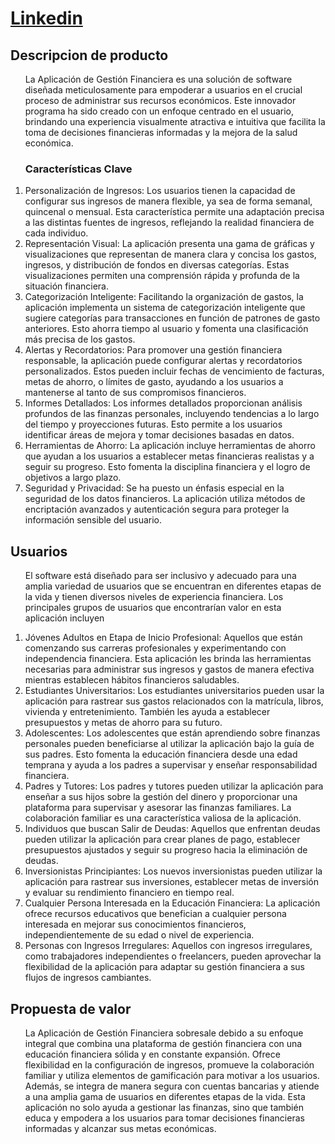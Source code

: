 <!DOCTYPE html>
<html>
<body>
<h1><a href="https://github.com/ValeAranda/FisProyecto23/tree/Entrega-1/Producto">Linkedin</a></h1>
<h2>Descripcion de producto</h2>
<ol>
    <p>La Aplicación de Gestión Financiera es una solución de software diseñada meticulosamente para empoderar a usuarios en el crucial proceso de administrar sus recursos económicos. Este innovador programa ha sido creado con un enfoque centrado en el usuario, brindando una experiencia visualmente atractiva e intuitiva que facilita la toma de decisiones financieras informadas y la mejora de la salud económica.</p>
<h3>Características Clave</h3>
    <li>Personalización de Ingresos: Los usuarios tienen la capacidad de configurar sus ingresos de manera flexible, ya sea de forma semanal, quincenal o mensual. Esta característica permite una adaptación precisa a las distintas fuentes de ingresos, reflejando la realidad financiera de cada individuo.</li>
    <li>Representación Visual: La aplicación presenta una gama de gráficas y visualizaciones que representan de manera clara y concisa los gastos, ingresos, y distribución de fondos en diversas categorías. Estas visualizaciones permiten una comprensión rápida y profunda de la situación financiera.</li>
    <li>Categorización Inteligente: Facilitando la organización de gastos, la aplicación implementa un sistema de categorización inteligente que sugiere categorías para transacciones en función de patrones de gasto anteriores. Esto ahorra tiempo al usuario y fomenta una clasificación más precisa de los gastos.</li>
    <li>Alertas y Recordatorios: Para promover una gestión financiera responsable, la aplicación puede configurar alertas y recordatorios personalizados. Estos pueden incluir fechas de vencimiento de facturas, metas de ahorro, o límites de gasto, ayudando a los usuarios a mantenerse al tanto de sus compromisos financieros.</li>
    <li>Informes Detallados: Los informes detallados proporcionan análisis profundos de las finanzas personales, incluyendo tendencias a lo largo del tiempo y proyecciones futuras. Esto permite a los usuarios identificar áreas de mejora y tomar decisiones basadas en datos.</li>
    <li>Herramientas de Ahorro: La aplicación incluye herramientas de ahorro que ayudan a los usuarios a establecer metas financieras realistas y a seguir su progreso. Esto fomenta la disciplina financiera y el logro de objetivos a largo plazo.</li>
    <li>Seguridad y Privacidad: Se ha puesto un énfasis especial en la seguridad de los datos financieros. La aplicación utiliza métodos de encriptación avanzados y autenticación segura para proteger la información sensible del usuario.</li>
</ol>
  <h2>Usuarios</h2>
<ol>
  <p>El software está diseñado para ser inclusivo y adecuado para una amplia variedad de usuarios que se encuentran en diferentes etapas de la vida y tienen diversos niveles de experiencia financiera. Los principales grupos de usuarios que encontrarían valor en esta aplicación incluyen</p>
    <li>Jóvenes Adultos en Etapa de Inicio Profesional: Aquellos que están comenzando sus carreras profesionales y experimentando con independencia financiera. Esta aplicación les brinda las herramientas necesarias para administrar sus ingresos y gastos de manera efectiva mientras establecen hábitos financieros saludables.</li>
    <li>Estudiantes Universitarios: Los estudiantes universitarios pueden usar la aplicación para rastrear sus gastos relacionados con la matrícula, libros, vivienda y entretenimiento. También les ayuda a establecer presupuestos y metas de ahorro para su futuro.</li>
    <li>Adolescentes: Los adolescentes que están aprendiendo sobre finanzas personales pueden beneficiarse al utilizar la aplicación bajo la guía de sus padres. Esto fomenta la educación financiera desde una edad temprana y ayuda a los padres a supervisar y enseñar responsabilidad financiera.</li>
    <li>Padres y Tutores: Los padres y tutores pueden utilizar la aplicación para enseñar a sus hijos sobre la gestión del dinero y proporcionar una plataforma para supervisar y asesorar las finanzas familiares. La colaboración familiar es una característica valiosa de la aplicación.</li>
    <li>Individuos que buscan Salir de Deudas: Aquellos que enfrentan deudas pueden utilizar la aplicación para crear planes de pago, establecer presupuestos ajustados y seguir su progreso hacia la eliminación de deudas.</li>
    <li>Inversionistas Principiantes: Los nuevos inversionistas pueden utilizar la aplicación para rastrear sus inversiones, establecer metas de inversión y evaluar su rendimiento financiero en tiempo real.</li> 
    <li>Cualquier Persona Interesada en la Educación Financiera: La aplicación ofrece recursos educativos que benefician a cualquier persona interesada en mejorar sus conocimientos financieros, independientemente de su edad o nivel de experiencia.</li>
   <li>Personas con Ingresos Irregulares: Aquellos con ingresos irregulares, como trabajadores independientes o freelancers, pueden aprovechar la flexibilidad de la aplicación para adaptar su gestión financiera a sus flujos de ingresos cambiantes.</li>
</ol>
  <h2>Propuesta de valor</h2>
<ol>
   <p>La Aplicación de Gestión Financiera sobresale debido a su enfoque integral que combina una plataforma de gestión financiera con una educación financiera sólida y en constante expansión. Ofrece flexibilidad en la configuración de ingresos, promueve la colaboración familiar y utiliza elementos de gamificación para motivar a los usuarios. Además, se integra de manera segura con cuentas bancarias y atiende a una amplia gama de usuarios en diferentes etapas de la vida. Esta aplicación no solo ayuda a gestionar las finanzas, sino que también educa y empodera a los usuarios para tomar decisiones financieras informadas y alcanzar sus metas económicas.</p>
</ol>
  </body>
</html>
